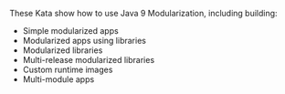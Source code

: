 These Kata show how to use Java 9 Modularization, including building:

- Simple modularized apps
- Modularized apps using libraries
- Modularized libraries
- Multi-release modularized libraries
- Custom runtime images
- Multi-module apps
